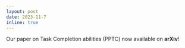 ```yaml
---
layout: post
date: 2023-11-7
inline: true
---
```


Our paper on Task Completion abilities (PPTC) now available on **arXiv**! 
